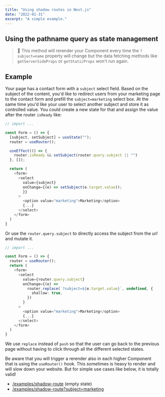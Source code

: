 ```yaml
---
title: "Using shadow routes in Next.js"
date: "2022-01-31"
excerpt: "A simple example."
---
```


## Using the pathname query as state management

> 🚨 This method will rerender your Component every time the `?subject=name` property will change but the data fetching methods like `getServerSideProps` or `getStaticProps` won't run again.

## Example

Your page has a contact form with a `subject` select field. Based on the subject of the content, you'd like to redirect users from your marketing page to the contact form and prefill the `subject=marketing` select box. At the same time you'd like your user to select another subject and store it as controlled value. You could create a new state for that and assign the value after the router `isReady` like:

```ts
// import ...

const Form = () => {
  [subject, setSubject] = useState("");
  router = useRouter();

  useEffect(() => {
    router.isReady && setSubject(router.query.subject || "")
  }, []);

  return (
    <form>
      <select
        value={subject}
        onChange={(e) => setSubject(e.target.value));
        }}
      >
        <option value="marketing">Marketing</option>
        {...}
      </select>
    </form>
  )
}

```

Or use the `router.query.subject` to directly access the subject from the _url_ and mutate it.

```ts
// import ...

const Form = () => {
  router = useRouter();
  return (
    <form>
      <select
        value={router.query.subject}
        onChange={(e) =>
          router.replace(`?subject=${e.target.value}`, undefined, {
            shallow: true,
          })
        }
      >
        <option value="marketing">Marketing</option>
        {...}
      </select>
    </form>
  )
}

```

We use `replace` instead of `push` so that the user can go back to the previous page without having to click through all the different selected states.

Be aware that you will trigger a rerender also in each higher Component that is using the `useRouter()` hook. This sometimes is heavy to render and will slow down your website. But for simple use cases like below, it is totally valid!

- [/examples/shadow-route](https://mxkaske.dev/examples/shadow-route) (empty state)
- [/examples/shadow-route?subject=marketing](https://mxkaske.dev/examples/shadow-route?subject=marketing)

